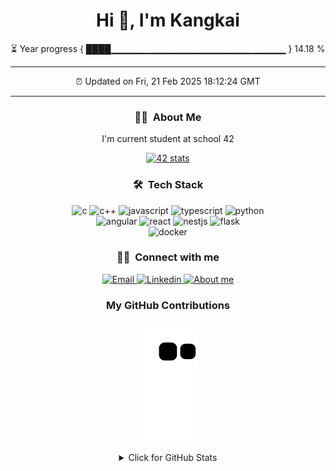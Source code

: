 <h1 align="center">Hi 👋, I'm Kangkai</h1>

<!-- Year progress bar -->
<p align="center">⏳ Year progress { ████▁▁▁▁▁▁▁▁▁▁▁▁▁▁▁▁▁▁▁▁▁▁▁▁▁▁ } 14.18 %</p>

---

<!-- Auto update time -->
<p align="center">⏰ Updated on Fri, 21 Feb 2025 18:12:24 GMT</p>

---

<!-- About me -->
<h3 align="center">🧑‍💻 &nbsp;About Me</h3>

<p align="center">I'm current student at school 42</p>

<!-- School 42 stats -->
<p align="center">
	<a href="https://github.com/JaeSeoKim/badge42">
		<img src="https://badge42.vercel.app/api/v2/cl1t6f1fn000609meta42ah3l/stats?cursusId=21&coalitionId=45" alt="42 stats" />
	</a>
</p>


<!-- Teck stack -->
<h3 align="center">🛠 &nbsp;Tech Stack</h3>

<p align="center">
	<!-- Language -->
	<img src="https://img.shields.io/badge/C-00599C?&style=for-the-badge&logo=c&logoColor=white" alt="c" />
	<img src="https://img.shields.io/badge/C%2B%2B-00599C?style=for-the-badge&logo=c%2B%2B&logoColor=white" alt="c++" />
	<img src="https://img.shields.io/badge/JAVASCRIPT-F5DB18?style=for-the-badge&logo=javascript&logoColor=white" alt="javascript" />
	<img src="https://img.shields.io/badge/TYPESCRIPT-007ACC?style=for-the-badge&logo=typescript&logoColor=white" alt="typescript" />
	<img src="https://img.shields.io/badge/PYTHON-3776AB?style=for-the-badge&logo=python&logoColor=white" alt="python" />
	<br />
	<!-- Framework -->
	<img src="https://img.shields.io/badge/ANGULAR-A6120D?style=for-the-badge&logo=angular&logoColor=white" alt="angular" />
	<img src="https://img.shields.io/badge/REACT-61DAFB?style=for-the-badge&logo=react&logoColor=white" alt="react" />
	<img src="https://img.shields.io/badge/NESTJS-CC013A?style=for-the-badge&logo=nestjs&logoColor=white" alt="nestjs" />
	<img src="https://img.shields.io/badge/FLASK-000000?style=for-the-badge&logo=flask&logoColor=white" alt="flask" />
	<br />
	<!-- Infrastructure -->
	<img src="https://img.shields.io/badge/DOCKER-0DB7ED?style=for-the-badge&logo=docker&logoColor=white" alt="docker" />
</p>

<!-- Connect with me -->
<h3 align="center">🤝🏻 &nbsp;Connect with me</h3>

<!-- Social link -->
<p align="center">
	<a href="mailto:kangkai.ye@hotmail.com">
		<img src="https://img.shields.io/badge/kangkai.ye@hotmail.com-00599C?style=for-the-badge&logo=microsoft-outlook&logoColor=white" alt="Email" />
	</a>
	<a href="https://www.linkedin.com/in/kangkai-ye/">
		<img src="https://img.shields.io/badge/LINKEDIN-0A66C2?style=for-the-badge&logo=linkedin&logoColor=white" alt="Linkedin" />
	</a>
	<a href="https://kev-ye.github.io">
		<img src="https://img.shields.io/badge/ABOUT_ME-F45E3F?style=for-the-badge&logo=Codemagic&logoColor=white" alt="About me" />
	</a>
</p>

<h3 align="center">My GitHub Contributions</h3>

<!-- Github contribution snake style -->
<p align="center">
	<img src="https://raw.githubusercontent.com/kev-ye/kev-ye/master/assets/github-contribution-grid-snake.svg" alt="commit snake" />
</p>

<!-- Github stats -->
<details align="center">
	<summary>Click for GitHub Stats</summary>
	<img src="https://github-readme-stats.vercel.app/api?username=kev-ye&show_icons=true&hide=issues&icon_color=000000&hide_border=true&title_color=00599C&text_color=555" alt = "GitHub Stats" width="75%" />
	<img src="https://github-readme-stats.vercel.app/api/top-langs/?username=kev-ye&title_color=00599C&layout=compact&hide_border=true" alt="Most Used Lang" width="75%" />
</details>

